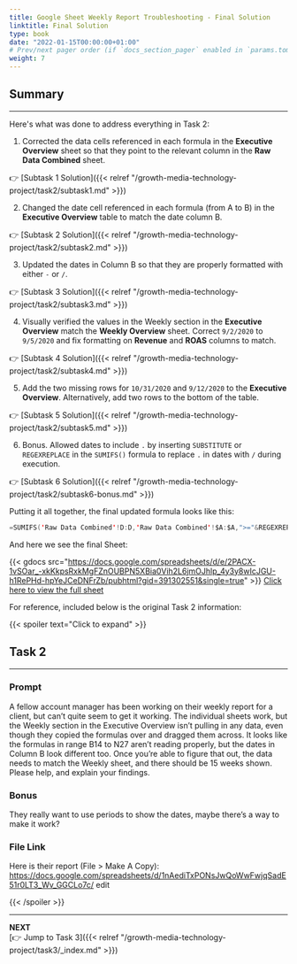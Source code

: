 ```yaml
---
title: Google Sheet Weekly Report Troubleshooting - Final Solution
linktitle: Final Solution
type: book
date: "2022-01-15T00:00:00+01:00"
# Prev/next pager order (if `docs_section_pager` enabled in `params.toml`)
weight: 7
---
```


## Summary

***

Here's what was done to address everything in Task 2:

1. Corrected the data cells referenced in each formula in the **Executive Overview** sheet so that they point to the relevant column in the **Raw Data Combined** sheet.

:point_right: [Subtask 1 Solution]({{< relref "/growth-media-technology-project/task2/subtask1.md" >}})

2. Changed the date cell referenced in each formula (from A to B) in the **Executive Overview** table to match the date column B. 

:point_right: [Subtask 2 Solution]({{< relref "/growth-media-technology-project/task2/subtask2.md" >}})

3. Updated the dates in Column B so that they are properly formatted with either `-` or `/`.

:point_right: [Subtask 3 Solution]({{< relref "/growth-media-technology-project/task2/subtask3.md" >}})

4. Visually verified the values in the Weekly section in the **Executive Overview** match the **Weekly Overview** sheet. Correct `9/2/2020` to `9/5/2020` and fix formatting on **Revenue** and **ROAS** columns to match.

:point_right: [Subtask 4 Solution]({{< relref "/growth-media-technology-project/task2/subtask4.md" >}})

5. Add the two missing rows for `10/31/2020` and `9/12/2020` to the **Executive Overview**. Alternatively, add two rows to the bottom of the table.

:point_right: [Subtask 5 Solution]({{< relref "/growth-media-technology-project/task2/subtask5.md" >}})

6. Bonus. Allowed dates to include `.` by inserting `SUBSTITUTE` or `REGEXREPLACE` in the `SUMIFS()` formula to replace `.` in dates with `/` during execution. 

:point_right: [Subtask 6 Solution]({{< relref "/growth-media-technology-project/task2/subtask6-bonus.md" >}})

Putting it all together, the final updated formula looks like this:
```swift
=SUMIFS('Raw Data Combined'!D:D,'Raw Data Combined'!$A:$A,">="&REGEXREPLACE(TO_TEXT($B14), "\D+", "/")-6,'Raw Data Combined'!$A:$A,"<="&REGEXREPLACE(TO_TEXT($B14), "\D+", "/"), 'Raw Data Combined'!$I:$I,"<>#N/A")
```
And here we see the final Sheet:

{{< gdocs src="https://docs.google.com/spreadsheets/d/e/2PACX-1vSOar_-xkKkpsRxkMgFZnOUBPN5XBia0Vih2L6jmOJhlp_4y3y8wIcJGU-h1RePHd-hpYeJCeDNFrZb/pubhtml?gid=391302551&single=true" >}}
[Click here to view the full sheet](https://docs.google.com/spreadsheets/d/1JpKzaYO61cX3qh2WHFq8eel4K4vhNbhgDifzB7NStJc/edit?usp=sharing)  

For reference, included below is the original Task 2 information:

{{< spoiler text="Click to expand" >}}

## Task 2

***

### Prompt

A fellow account manager has been working on their weekly report for a client, but can’t quite seem to get it working. The individual sheets work, but the Weekly section in the Executive Overview isn’t pulling in any data, even though they copied the formulas over and dragged them across. It looks like the formulas in range B14 to N27 aren’t reading properly, but the dates in Column B look different too. Once you’re able to figure that out, the data needs to match the Weekly sheet, and there should be 15 weeks shown. Please help, and explain your findings. 

### Bonus

They really want to use periods to show the dates, maybe there’s a way to make it work? 

### File Link

Here is their report (File > Make A Copy): 
https://docs.google.com/spreadsheets/d/1nAediTxPONsJwQoWwFwjqSadE51r0LT3_Wv_GGCLo7c/ edit 

{{< /spoiler >}}

***
**NEXT**  
[:point_right: Jump to Task 3]({{< relref "/growth-media-technology-project/task3/_index.md" >}})